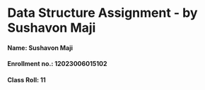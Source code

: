 # Data Structure Assignment - by Sushavon Maji

#### Name: Sushavon Maji
#### Enrollment no.: 12023006015102
#### Class Roll: 11
